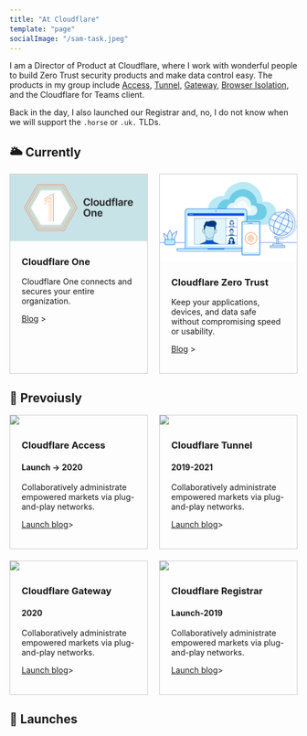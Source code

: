 ```yaml
---
title: "At Cloudflare"
template: "page"
socialImage: "/sam-task.jpeg"
---
```


I am a Director of Product at Cloudflare, where I work with wonderful people to build Zero Trust security products and make data control easy. The products in my group include [Access](https://www.cloudflare.com/teams/access/), [Tunnel](https://www.cloudflare.com/products/tunnel/), [Gateway](https://www.cloudflare.com/teams/gateway/), [Browser Isolation](https://www.cloudflare.com/teams/browser-isolation/), and the Cloudflare for Teams client.

Back in the day, I also launched our Registrar and, no, I do not know when we will support the `.horse` or `.uk.` TLDs.

<style>
.grid { 
  display: grid;
  grid-template-columns: repeat(auto-fill, minmax(200px, 1fr));
  grid-gap: 20px;
  align-items: stretch;
  }
.grid > article {
  border: 1px solid #ccc;
}
.grid > article img {
  max-width: 100%;
}
.text {
  padding: 0 20px 20px;
}
.text > button {
  background: gray;
  border: 0;
  color: white;
  padding: 10px;
  width: 100%;
  }
</style>

## 🌥️ Currently

<main class="grid">
  <article>
    <img src="../../static/media/cloudflare/cf-one.png">
    <div class="text">
      <h3>Cloudflare One</h3>
      <p>Cloudflare One connects and secures your entire organization.</p>
      <p><a href="https://blog.cloudflare.com/cloudflare-one/">Blog</a> ></p>
    </div>
  </article>
  <article>
    <img src="../../static/media/cloudflare/cf-teams.svg">
    <div class="text">
      <h3>Cloudflare Zero Trust</h3>
      <p>Keep your applications, devices, and data safe without compromising speed or usability.</p>
      <p><a href="https://blog.cloudflare.com/cloudflare-for-teams-products/">Blog</a> ></p>
    </div>
  </article>
</main>

## 🌱 Prevoiusly

<main class="grid">
  <article>
    <img src="https://blog.cloudflare.com/content/images/2020/10/image2-8.png">
    <div class="text">
      <h3>Cloudflare Access</h3>
      <h4>Launch -> 2020 </h4>
      <p>Collaboratively administrate empowered markets via plug-and-play networks.</p>
      <p><a href="https://blog.cloudflare.com/cloudflare-one/">Launch blog</a>></p>
    </div>
  </article>
  <article>
    <img src="https://blog.cloudflare.com/content/images/2020/10/image2-8.png">
    <div class="text">
      <h3>Cloudflare Tunnel</h3>
      <h4>2019-2021</h4>
      <p>Collaboratively administrate empowered markets via plug-and-play networks.</p>
      <p><a href="https://blog.cloudflare.com/cloudflare-one/">Launch blog</a>></p>
    </div>
  </article>
  <article>
    <img src="https://blog.cloudflare.com/content/images/2020/10/image2-8.png">
    <div class="text">
      <h3>Cloudflare Gateway</h3>
      <h4>2020</h4>
      <p>Collaboratively administrate empowered markets via plug-and-play networks.</p>
      <p><a href="https://blog.cloudflare.com/cloudflare-one/">Launch blog</a>></p>
    </div>
  </article>
  <article>
    <img src="https://blog.cloudflare.com/content/images/2020/10/image2-8.png">
    <div class="text">
      <h3>Cloudflare Registrar</h3>
      <h4>Launch-2019</h4>
      <p>Collaboratively administrate empowered markets via plug-and-play networks.</p>
      <p><a href="https://blog.cloudflare.com/cloudflare-one/">Launch blog</a>></p>
    </div>
  </article>
</main>

## 🚀 Launches